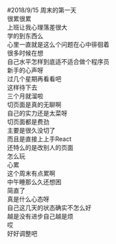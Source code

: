 #2018/9/15
周末的第一天   
很累很累   
上班让我心理落差很大   
学的到东西么   
心里一直就是这么个问题在心中徘徊着   
很多时候在想   
自己水平怎样到底适不适合做个程序员   
新手的心声呀   
过几个星期再看看吧  
这样待下去   
三个月就溜啦   
切页面是真的无聊啊   
自己的实力还是太菜呀  
切页面都是费劲   
主要是很久没切了   
而且是直接上上手React    
还特么的是改别人的页面    
怎么玩    
心累    
这个周末有点累啊   
中午睡那么久还想困   
简直了   
真是什么心态呀    
自己这几天的状态确实不怎么好    
越是没有进步自己越是烦   
哎   
好好调整吧   




